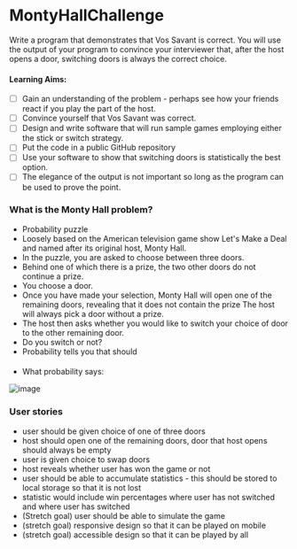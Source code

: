 # MontyHallChallenge

Write a program that demonstrates that Vos Savant is correct. You will use the output of your program to convince your interviewer that, after the host opens a door, switching doors is always the correct choice.

#### Learning Aims:

- [ ] Gain an understanding of the problem - perhaps see how your friends react if you play the part of the host.
- [ ] Convince yourself that Vos Savant was correct.
- [ ] Design and write software that will run sample games employing either the stick or switch strategy.
- [ ] Put the code in a public GitHub repository
- [ ] Use your software to show that switching doors is statistically the best option.
- [ ] The elegance of the output is not important so long as the program can be used to prove the point.

### What is the Monty Hall problem?

- Probability puzzle
- Loosely based on the American television game show Let's Make a Deal and named after its original host, Monty Hall.
- In the puzzle, you are asked to choose between three doors. 
- Behind one of which there is a prize, the two other doors do not continue a prize. 
- You choose a door. 
- Once you have made your selection, Monty Hall will open one of the remaining doors, revealing that it does not contain the prize The host will always pick a door without a prize.
- The host then asks whether you would like to switch your choice of door to the other remaining door. 
- Do you switch or not? 
- Probability tells you that should 

####
- What probability says:

![image](https://user-images.githubusercontent.com/108976875/202731546-6763d3a3-7dab-48dc-8178-f0bde5677f92.png)

### User stories
- user should be given choice of one of three doors
- host should open one of the remaining doors, door that host opens should always be empty
- user is given choice to swap doors
- host reveals whether user has won the game or not
- user should be able to accumulate statistics - this should be stored to local storage so that it is not lost
- statistic would include win percentages where user has not switched and where user has switched
- (Stretch goal) user should be able to simulate the game
- (stretch goal) responsive design so that it can be played on mobile
- (stretch goal) accessible design so that it can be played by all
